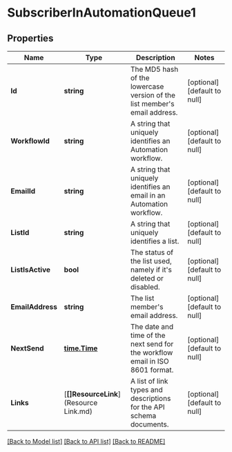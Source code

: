 # SubscriberInAutomationQueue1

## Properties
Name | Type | Description | Notes
------------ | ------------- | ------------- | -------------
**Id** | **string** | The MD5 hash of the lowercase version of the list member&#x27;s email address. | [optional] [default to null]
**WorkflowId** | **string** | A string that uniquely identifies an Automation workflow. | [optional] [default to null]
**EmailId** | **string** | A string that uniquely identifies an email in an Automation workflow. | [optional] [default to null]
**ListId** | **string** | A string that uniquely identifies a list. | [optional] [default to null]
**ListIsActive** | **bool** | The status of the list used, namely if it&#x27;s deleted or disabled. | [optional] [default to null]
**EmailAddress** | **string** | The list member&#x27;s email address. | [optional] [default to null]
**NextSend** | [**time.Time**](time.Time.md) | The date and time of the next send for the workflow email in ISO 8601 format. | [optional] [default to null]
**Links** | [**[]ResourceLink**](Resource Link.md) | A list of link types and descriptions for the API schema documents. | [optional] [default to null]

[[Back to Model list]](../README.md#documentation-for-models) [[Back to API list]](../README.md#documentation-for-api-endpoints) [[Back to README]](../README.md)

